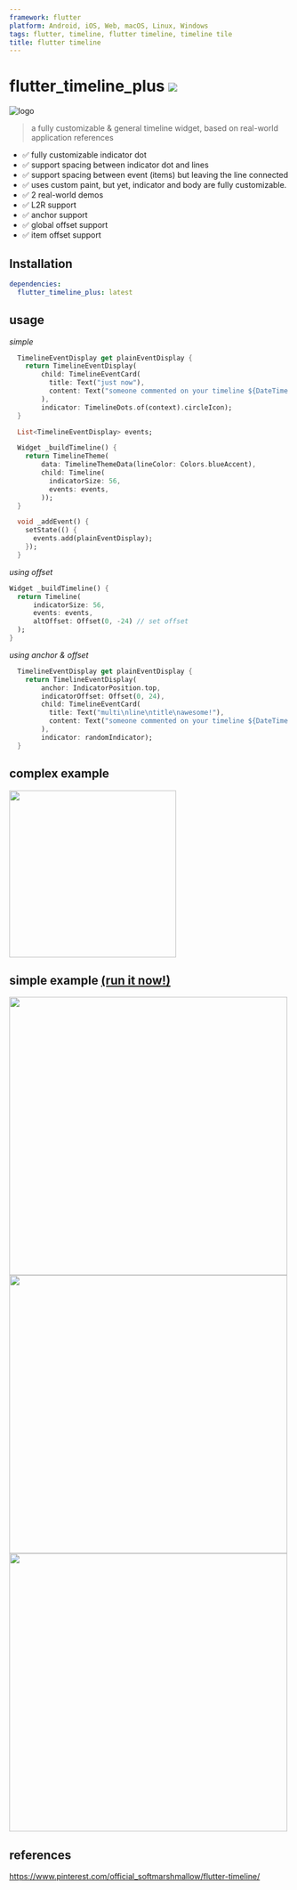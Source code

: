 ```yaml
---
framework: flutter
platform: Android, iOS, Web, macOS, Linux, Windows
tags: flutter, timeline, flutter timeline, timeline tile
title: flutter timeline
---
```


  <meta name="description" content="a fully customizable, ready to use flutter timeline widget">
  <meta name="title" content="flutter timeline widget">

# flutter_timeline_plus [![](https://img.shields.io/badge/pub-latest-brightgreen)](https://pub.dev/packages/flutter_timeline_plus)

![logo](doc/images/logo.png)

> a fully customizable & general timeline widget, based on real-world application references

- ✅ fully customizable indicator dot
- ✅ support spacing between indicator dot and lines
- ✅ support spacing between event (items) but leaving the line connected
- ✅ uses custom paint, but yet, indicator and body are fully customizable.
- ✅ 2 real-world demos
- ✅ L2R support
- ✅ anchor support
- ✅ global offset support
- ✅ item offset support

## Installation

```yaml
dependencies:
  flutter_timeline_plus: latest
```

## usage

_simple_

```dart
  TimelineEventDisplay get plainEventDisplay {
    return TimelineEventDisplay(
        child: TimelineEventCard(
          title: Text("just now"),
          content: Text("someone commented on your timeline ${DateTime.now()}"),
        ),
        indicator: TimelineDots.of(context).circleIcon);
  }

  List<TimelineEventDisplay> events;

  Widget _buildTimeline() {
    return TimelineTheme(
        data: TimelineThemeData(lineColor: Colors.blueAccent),
        child: Timeline(
          indicatorSize: 56,
          events: events,
        ));
  }

  void _addEvent() {
    setState(() {
      events.add(plainEventDisplay);
    });
  }
```

_using offset_

```dart
Widget _buildTimeline() {
  return Timeline(
      indicatorSize: 56,
      events: events,
      altOffset: Offset(0, -24) // set offset
  );
}
```

_using anchor & offset_

```dart
  TimelineEventDisplay get plainEventDisplay {
    return TimelineEventDisplay(
        anchor: IndicatorPosition.top,
        indicatorOffset: Offset(0, 24),
        child: TimelineEventCard(
          title: Text("multi\nline\ntitle\nawesome!"),
          content: Text("someone commented on your timeline ${DateTime.now()}"),
        ),
        indicator: randomIndicator);
  }
```

## complex example

<img src="doc/images/desk-ss-01.png" width="300"/>

## simple example [(run it now!)](https://softmarshmallow.github.io/flutter-timeline/)

<img src="doc/images/mac-ss.png" width="500"/>
<img src="doc/images/mac-ss-2.png" width="500"/>
<img src="doc/images/mac-ss-3.png" width="500"/>


## references

https://www.pinterest.com/official_softmarshmallow/flutter-timeline/

